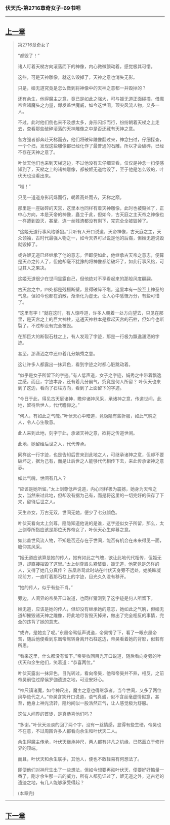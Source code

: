 ### 伏天氏-第2716章奇女子-69书吧

--------
[上一章](./97382998e18cc9b224e0b4ebfd6bc3ee.md)
--------


>
>
>
>第2716章奇女子
>
>“都毁了！”
>
>诸人盯着天梯方向滚落而下的神像，内心微微颤动着，感觉极其可惜。
>
>这些，可是天神雕像，就这么毁掉了，天神之意也消失无影。
>
>只是，姬无道究竟是怎么做到将神像中的天神之意都一并毁掉的？
>
>还有余生，他得魔主之意，竟已是如此之强大，可与姬无道正面碰撞，借魔帝宫诸魔头之力量，爆发盖世魔威，如今这世间，顶尖风流人物，又多一人。
>
>不过，此时他们倒也来不及想太多，身形闪烁而行，纷纷朝着天梯之上走去，查看那些破碎滚落的天神雕像之中是否还藏有天神之意。
>
>各方强者都奔赴天梯而去，他们将破碎雕像翻过来，神念扫过，仔细探查，一个个扫，发现这些雕像都已经化作了最普通的石雕，所以才会破碎，已经不存在天神之意了。
>
>叶伏天他们也来到天梯这边，不过他没有去仔细查看，仅仅是神念一扫便感知到了，天梯之上的诸神雕像，都被姬无道给毁了，至于他是怎么毁的，叶伏天也没看出来。
>
>“嗡！”
>
>只见一道道身影闪烁而行，朝着高处而去，天梯之巅。
>
>那里是一座破碎的天宫，这里本也同样有着天神雕像，此时也被毁掉了，正中心方向，本是天帝的神像，矗立于此，但如今，古天庭之主天帝之神像也一样遭到毁灭，甚至，连一丝残渣都没有剩下，完完全全被毁掉了。
>
>“这姬无道行事风格够狠。”只听有人开口说道，天帝神像，古天庭之主，天众领袖，古时代最强人物之一，如今天界可以说是他的后裔，但姬无道说毁就毁掉了。
>
>或许姬无道已经继承了他的意志，但即便如此，他继承古天帝之意志，便算是天帝之传人了，但他却毫不犹豫的将神像都给破坏了，如此行事风格，可见其人之果决。
>
>这姬无道很少在世间显露自己，但他绝对不享看起来的那般风度翩翩。
>
>古天宫之中，四处都是残桓断壁，显得破碎不堪，这里本有一股至上神圣的气息，但如今也都在消散，渐渐化为虚无，让人心中感慨万分，有些可惜了。
>
>“这里有字！”就在这时，有人惊呼道，许多人朝着一处方向望去，只见在那里，是天宫之上的巨大神柱，这通天神柱本是撑起天宫的石柱，但如今也断裂了，不过却没有完全被毁。
>
>在那巨大的断裂石柱之上，有人发现了字迹，那是一行极为飘逸潇洒的字迹。
>
>甚至，那潇洒之中还带着几分娟秀之意。
>
>这让许多人都露出一抹异色，看到字迹之时都心脏跳动着。
>
>“似乎是女子所留下的字迹。”有人低声道，女子之字迹，娟秀之中带着飘逸之感，而且，字迹本身，还有着几分霸气，究竟是何人所留？
>叶伏天也来到了这边，看向了石柱方向，看到了上面留下的字迹。
>
>“今日于此，得见古天庭诸神，瞻仰诸神风采，承诸神之意，传道世间，此地，留待后世人，代代瞻仰之。”
>
>“何人，有如此之气魄。”叶伏天心中暗道，竟隐隐有些折服，如此气魄之人，令人心生敬意。
>
>此人来到此地，刻字于此，承诸天神之意，欲将之传道世间。
>
>此地，她留给后世之人，代代传承。
>
>同样这一行字迹，也是告知后世来到此地之人，可继承诸神之意，但却不要破坏之，据为己有，而是让后世之人能够代代相传下去，来此传承诸神之意志。
>
>如此气魄，世间有几人？
>
>“应该是她所留。”太上剑尊低声说道，内心同样极为震撼，她身为天帝之女，当然来过此地，但却没有据为己有，而是将这里的一切完好的保存了下来，留待后世之人。
>
>天生帝女，万古无双，世间无她，便少了七分颜色。
>
>叶伏天看向太上剑尊，隐隐知道他说的是谁，这字迹似女子所留，那么，太上剑尊所指应该是那位天界帝女了，叶伏天心生仰慕之意。
>
>如此盖世风流人物，不知是否还存在于世间，能否有机会在未来得见一面，瞻仰其风采。
>
>“姬无道应该算是她的传人，她有如此之气魄，欲让此地代代相传，但姬无道，却直接摧毁了这里。”太上剑尊眉头紧皱着，姬无道，他究竟是怎样的人，又得了她几分真传？
>东凰帝鸳此时站在叶伏天身旁不远处，她美眸凝视前方，一直盯着那石柱上的字迹，目光久久没有移开。
>
>“她的传人，似乎有些不肖。”
>
>旁边，人间界的帝昊开口说道，也同样猜测到了这字迹是何人所留下。
>
>姬无道，应该是她的传人，但却没有继承她的意志，她如此之气魄，但姬无道却摧毁诸天神之雕像，将此地尽皆毁灭掉来，做出了完全相反的事情，完全的违背了她的意志。
>
>“或许，是她变了呢。”东凰帝鸳低声说道，帝昊愣了下，看了一眼东凰帝鸳，随后他便看到东凰帝鸳转身离开石柱这边，帝昊看着她的背影，似若有所思。
>
>“看来这里，什么都没有留下。”帝昊收回目光开口说道，随后看向身旁的叶伏天和余生他们，笑着道：“恭喜两位。”
>
>叶伏天露出一抹异色，目光转过，看向帝昊，他和帝昊并不熟，相反，之前帝昊前往过摩侯罗伽遗迹之地，可没安好心。
>
>“神尺镇诸魔，如今神尺出，魔主之意也得继承者，当今世间，又多了两位风华绝代之人。”帝昊含笑开口说道，语气真诚，似不含丝毫虚情假意，甚至，他身上神光流转，隐约间似一股浩然正气，让人感觉极为舒服。
>
>这位人间界的首徒，是真恭喜他们吗？
>
>“多谢。”叶伏天淡淡的回了两个字，没有一丝情感，显得有些生硬，帝昊也不在意，不过周围许多人都看向余生和叶伏天二人。
>
>余生得魔主传承，叶伏天继承神尺，两人都有非凡之机缘，已然矗立于修行界的顶端。
>
>而且，叶伏天和余生联手，其他人，便也不敢轻易有何想法了。
>
>即便他们对神尺生出了一些想法，但如今想要再动叶伏天，便要好好掂量一番了，刚才余生那一击的威力，所有人都见证过了，姬无道之外，这古老的遗迹之地，有几人能够承受得起？
>
>(本章完)
>
>

--------
[下一章](./e37bf6e249af55b651553671343f2f68.md)
--------
